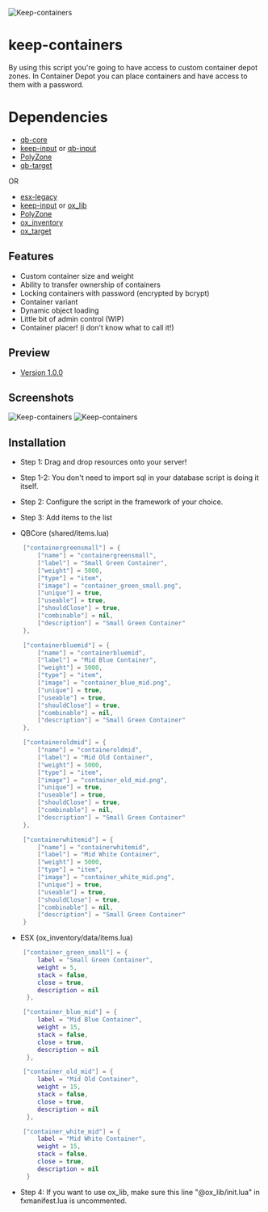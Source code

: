 ![Keep-containers](https://raw.githubusercontent.com/swkeep/keep-containers/master/.github/images/keep-containers.jpg)

# keep-containers
By using this script you're going to have access to custom container depot zones.
In Container Depot you can place containers and have access to them with a password.

# Dependencies

- [qb-core](https://github.com/qbcore-framework/qb-core)
- [keep-input](https://github.com/swkeep/keep-input) or [qb-input](https://github.com/qbcore-framework/qb-input)
- [PolyZone](https://github.com/mkafrin/PolyZone)
- [qb-target]()

OR

- [esx-legacy](https://github.com/esx-framework/esx-legacy)
- [keep-input](https://github.com/swkeep/keep-input) or [ox_lib](https://github.com/overextended/ox_lib)
- [PolyZone](https://github.com/mkafrin/PolyZone)
- [ox_inventory](https://github.com/overextended/ox_inventory)
- [ox_target](https://github.com/overextended/ox_target)

## Features

- Custom container size and weight
- Ability to transfer ownership of containers
- Locking containers with password (encrypted by bcrypt)
- Container variant
- Dynamic object loading
- Little bit of admin control (WIP)
- Container placer! (i don't know what to call it!)

## Preview

- [Version 1.0.0](https://youtu.be/dTQa6EVSSVc)

## Screenshots
![Keep-containers](https://raw.githubusercontent.com/swkeep/keep-containers/master/.github/images/ox_target.jpg)
![Keep-containers](https://raw.githubusercontent.com/swkeep/keep-containers/master/.github/images/qbtarget.jpg)

## Installation

- Step 1: Drag and drop resources onto your server!
- Step 1-2: You don't need to import sql in your database script is doing it itself.
- Step 2: Configure the script in the framework of your choice.
- Step 3: Add items to the list

- QBCore (shared/items.lua)
```lua
    ["containergreensmall"] = {
        ["name"] = "containergreensmall",
        ["label"] = "Small Green Container",
        ["weight"] = 5000,
        ["type"] = "item",
        ["image"] = "container_green_small.png",
        ["unique"] = true,
        ["useable"] = true,
        ["shouldClose"] = true,
        ["combinable"] = nil,
        ["description"] = "Small Green Container"
    },

    ["containerbluemid"] = {
        ["name"] = "containerbluemid",
        ["label"] = "Mid Blue Container",
        ["weight"] = 5000,
        ["type"] = "item",
        ["image"] = "container_blue_mid.png",
        ["unique"] = true,
        ["useable"] = true,
        ["shouldClose"] = true,
        ["combinable"] = nil,
        ["description"] = "Small Green Container"
    },

    ["containeroldmid"] = {
        ["name"] = "containeroldmid",
        ["label"] = "Mid Old Container",
        ["weight"] = 5000,
        ["type"] = "item",
        ["image"] = "container_old_mid.png",
        ["unique"] = true,
        ["useable"] = true,
        ["shouldClose"] = true,
        ["combinable"] = nil,
        ["description"] = "Small Green Container"
    },

    ["containerwhitemid"] = {
        ["name"] = "containerwhitemid",
        ["label"] = "Mid White Container",
        ["weight"] = 5000,
        ["type"] = "item",
        ["image"] = "container_white_mid.png",
        ["unique"] = true,
        ["useable"] = true,
        ["shouldClose"] = true,
        ["combinable"] = nil,
        ["description"] = "Small Green Container"
    }
```

- ESX (ox_inventory/data/items.lua)
```lua
    ["container_green_small"] = {
        label = "Small Green Container",
        weight = 5,
        stack = false,
        close = true,
        description = nil
     },

    ["container_blue_mid"] = {
        label = "Mid Blue Container",
        weight = 15,
        stack = false,
        close = true,
        description = nil
     },

    ["container_old_mid"] = {
        label = "Mid Old Container",
        weight = 15,
        stack = false,
        close = true,
        description = nil
     },

    ["container_white_mid"] = {
        label = "Mid White Container",
        weight = 15,
        stack = false,
        close = true,
        description = nil
     }
```

- Step 4: If you want to use ox_lib, make sure this line "@ox_lib/init.lua" in fxmanifest.lua is uncommented.
